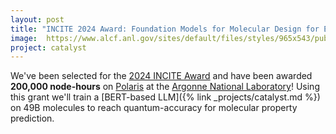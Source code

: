 ```yaml
---
layout: post
title: "INCITE 2024 Award: Foundation Models for Molecular Design for Energy Storage and Conversion"
image:  https://www.alcf.anl.gov/sites/default/files/styles/965x543/public/2022-07/33181D_086_ALCF%20Polaris%20Crop.jpg?itok=HVAHsZtt
project: catalyst
---
```


We've been selected for the [2024 INCITE Award](https://www.doeleadershipcomputing.org/about) and have been awarded **200,000 node-hours** on [Polaris](https://www.alcf.anl.gov/polaris) at the [Argonne National Laboratory](https://www.alcf.anl.gov)!
Using this grant we'll train a [BERT-based LLM]({% link _projects/catalyst.md %}) on 49B molecules to reach quantum-accuracy for molecular property prediction.
